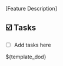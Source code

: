 <!--
#imdone-${version}
#feature
created:${timestamp}
-->

[Feature Description]

## :ballot_box_with_check: Tasks

- [ ] Add tasks here

${template_dod}